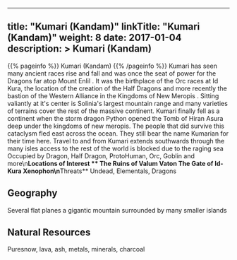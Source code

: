 
---
title: "Kumari (Kandam)"
linkTitle: "Kumari (Kandam)"
weight: 8
date: 2017-01-04
description: >
 Kumari (Kandam)
---

{{% pageinfo %}}
Kumari (Kandam)
{{% /pageinfo %}}
Kumari has seen many ancient races rise and fall and was once the seat of power for the Dragons far atop Mount Enlil . It was the birthplace of the Orc races at Id Kura, the location of the creation of the Half Dragons and more recently the bastion of the Western Alliance in the Kingdoms of New Meropis . Sitting valiantly at it's center is Solinia's largest mountain range and many varieties of terrains cover the rest of the massive continent.  Kumari finally fell as a continent when the storm dragon Python opened the Tomb of Hiran Asura deep under the kingdoms of new meropis. The people that did survive this cataclysm fled east across the ocean. They still bear the name Kumarian for their time here.  Travel to and from Kumari extends southwards through the many isles access to the rest of the world is blocked due to the raging sea  Occupied by Dragon, Half Dragon, ProtoHuman, Orc, Goblin and more\n**Locations of Interest **  The Ruins of Valum Vaton  The Gate of Id-Kura  Xenophon\n**Threats**  Undead, Elementals, Dragons

## Geography


Several flat planes a gigantic mountain surrounded by many smaller islands


## Natural Resources


Puresnow, lava, ash, metals, minerals, charcoal
